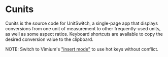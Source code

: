 # Cunits

Cunits is the source code for UnitSwitch, a single-page app that displays conversions from one unit of measurement to other frequently-used units, as well as some aspect ratios. Keyboard shortcuts are available to copy the desired conversion value to the clipboard.

NOTE: Switch to Vimium's ["insert mode"](https://groups.google.com/g/vimium-dev/c/FHgfwW7Zl9A?pli=1) to use hot keys without conflict.
